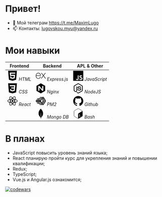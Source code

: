 # Привет!
- 💬 Мой телеграм https://t.me/MaximLugo
- 📫 Контакты: lugovskou.myu@yandex.ru
# Мои навыки

| Frontend  | Backend | APL & Other |
| ------------- | ------------- | ------------- |
| <img height="32" width="32" src="https://github.com/Lugovskoy-Maxim/Lugovskoy-Maxim/blob/main/icon/html5.svg" /> *HTML*  | <img height="32" width="32" src="https://github.com/Lugovskoy-Maxim/Lugovskoy-Maxim/blob/main/icon/express.svg" /> *Express.js* | <img height="32" width="32" src="https://github.com/Lugovskoy-Maxim/Lugovskoy-Maxim/blob/main/icon/javascript.svg" /> *JavaScript*  |
| <img height="32" width="32" src="https://github.com/Lugovskoy-Maxim/Lugovskoy-Maxim/blob/main/icon/css3.svg" /> *CSS* | <img height="32" width="32" src="https://github.com/Lugovskoy-Maxim/Lugovskoy-Maxim/blob/main/icon/nginx.svg" /> *Nginx* | <img height="32" width="32" src="https://github.com/Lugovskoy-Maxim/Lugovskoy-Maxim/blob/main/icon/nodedotjs.svg" /> *NodeJS*  |
| <img height="32" width="32" src="https://github.com/Lugovskoy-Maxim/Lugovskoy-Maxim/blob/main/icon/react.svg" /> *React* | <img height="32" width="32" src="https://github.com/Lugovskoy-Maxim/Lugovskoy-Maxim/blob/main/icon/pm2.svg" /> *PM2*  | <img height="32" width="32" src="https://github.com/Lugovskoy-Maxim/Lugovskoy-Maxim/blob/main/icon/github.svg" /> *Github*  |
|    | <img height="32" width="32" src="https://github.com/Lugovskoy-Maxim/Lugovskoy-Maxim/blob/main/icon/mongodb.svg" /> *Mongo DB*  | <img height="32" width="32" src="https://github.com/Lugovskoy-Maxim/Lugovskoy-Maxim/blob/main/icon/gnubash.svg" /> *Bash* |


<!-- > <img height="32" width="32" src="https://github.com/Lugovskoy-Maxim/Lugovskoy-Maxim/blob/main/icon/html5.svg" /> *HTML*

> <img height="32" width="32" src="https://github.com/Lugovskoy-Maxim/Lugovskoy-Maxim/blob/main/icon/css3.svg" /> *CSS*

> <img height="32" width="32" src="https://github.com/Lugovskoy-Maxim/Lugovskoy-Maxim/blob/main/icon/javascript.svg" /> *JavaScript*

> <img height="32" width="32" src="https://github.com/Lugovskoy-Maxim/Lugovskoy-Maxim/blob/main/icon/react.svg" /> *React*

> <img height="32" width="32" src="https://github.com/Lugovskoy-Maxim/Lugovskoy-Maxim/blob/main/icon/nodedotjs.svg" /> *NodeJS*

> <img height="32" width="32" src="https://github.com/Lugovskoy-Maxim/Lugovskoy-Maxim/blob/main/icon/github.svg" /> *Github*

> <img height="32" width="32" src="https://github.com/Lugovskoy-Maxim/Lugovskoy-Maxim/blob/main/icon/nginx.svg" /> *Nginx*

> <img height="32" width="32" src="https://github.com/Lugovskoy-Maxim/Lugovskoy-Maxim/blob/main/icon/gnubash.svg" /> *Bash*

> <img height="32" width="32" src="https://github.com/Lugovskoy-Maxim/Lugovskoy-Maxim/blob/main/icon/express.svg" /> *Express.js*

> <img height="32" width="32" src="https://github.com/Lugovskoy-Maxim/Lugovskoy-Maxim/blob/main/icon/mongodb.svg" /> *Mongo DB*

> <img height="32" width="32" src="https://github.com/Lugovskoy-Maxim/Lugovskoy-Maxim/blob/main/icon/pm2.svg" /> *PM2* -->
#  В планах
- JavaScript повысить уровень знаний языка;
- React планирую пройти курс для укрепления знаний и повышении квалификации;
- Redux;
- TypeScript;
- Vue.js и Angular.js ознакомится;


[![codewars](https://www.codewars.com/users/Lugovskoy-Maxim/badges/large)](https://www.codewars.com/users/Lugovskoy-Maxim/)


